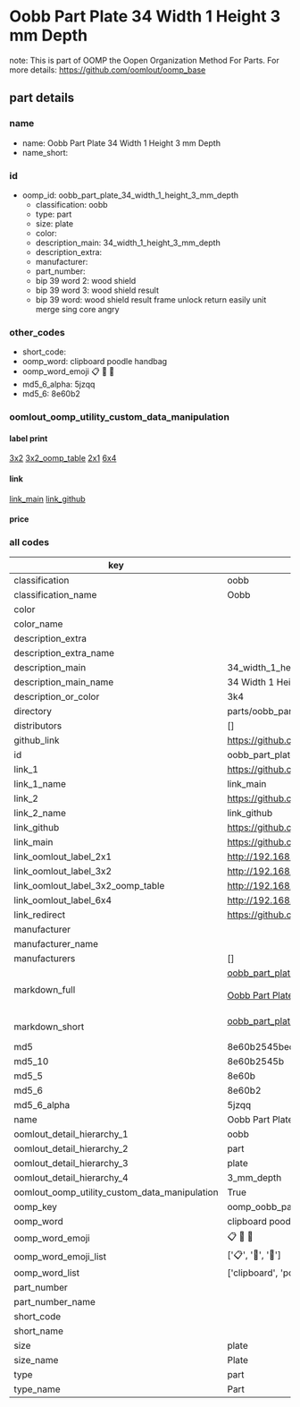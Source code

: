 # Oobb Part Plate 34 Width 1 Height 3 mm Depth  

note: This is part of OOMP the Oopen Organization Method For Parts. For more details: https://github.com/oomlout/oomp_base

##  part details
  







### name
* name: Oobb Part Plate 34 Width 1 Height 3 mm Depth
* name_short: 
### id
* oomp_id: oobb_part_plate_34_width_1_height_3_mm_depth
  * classification: oobb
  * type: part
  * size: plate
  * color: 
  * description_main: 34_width_1_height_3_mm_depth
  * description_extra: 
  * manufacturer: 
  * part_number: 
  * bip 39 word 2: wood shield
  * bip 39 word 3: wood shield result
  * bip 39 word: wood shield result frame unlock return easily unit merge sing core angry

### other_codes
* short_code: 
* oomp_word: clipboard poodle handbag
* oomp_word_emoji :clipboard: :poodle: :handbag:
* md5_6_alpha: 5jzqq
* md5_6: 8e60b2






### oomlout_oomp_utility_custom_data_manipulation
#### label print
[3x2](http://192.168.1.245:1112/?label=oomp%205jzqq)
[3x2_oomp_table](http://192.168.1.108:1112/?label=oomp%205jzqq)
[2x1](http://192.168.1.242:1112/?label=oomp%205jzqq)
[6x4](http://192.168.1.55:1112/?label=oomp%205jzqq)    

#### link

[link_main](https://github.com/oomlout/oomlout_oomp_version_1_messy/tree/main/parts/oobb_part_plate_34_width_1_height_3_mm_depth) [link_github](https://github.com/oomlout/oomlout_oomp_version_1_messy/tree/main/parts/oobb_part_plate_34_width_1_height_3_mm_depth)                             

#### price







### all codes 
| key | value |  
| --- | --- |  
| classification | oobb |  
| classification_name | Oobb |  
| color |  |  
| color_name |  |  
| description_extra |  |  
| description_extra_name |  |  
| description_main | 34_width_1_height_3_mm_depth |  
| description_main_name | 34 Width 1 Height 3 mm Depth |  
| description_or_color | 3k4 |  
| directory | parts/oobb_part_plate_34_width_1_height_3_mm_depth |  
| distributors | [] |  
| github_link | https://github.com/oomlout/oomlout_oomp_part_src/tree/main/parts/oobb_part_plate_34_width_1_height_3_mm_depth |  
| id | oobb_part_plate_34_width_1_height_3_mm_depth |  
| link_1 | https://github.com/oomlout/oomlout_oomp_version_1_messy/tree/main/parts/oobb_part_plate_34_width_1_height_3_mm_depth |  
| link_1_name | link_main |  
| link_2 | https://github.com/oomlout/oomlout_oomp_version_1_messy/tree/main/parts/oobb_part_plate_34_width_1_height_3_mm_depth |  
| link_2_name | link_github |  
| link_github | https://github.com/oomlout/oomlout_oomp_version_1_messy/tree/main/parts/oobb_part_plate_34_width_1_height_3_mm_depth |  
| link_main | https://github.com/oomlout/oomlout_oomp_version_1_messy/tree/main/parts/oobb_part_plate_34_width_1_height_3_mm_depth |  
| link_oomlout_label_2x1 | http://192.168.1.242:1112/?label=oomp%205jzqq |  
| link_oomlout_label_3x2 | http://192.168.1.245:1112/?label=oomp%205jzqq |  
| link_oomlout_label_3x2_oomp_table | http://192.168.1.108:1112/?label=oomp%205jzqq |  
| link_oomlout_label_6x4 | http://192.168.1.55:1112/?label=oomp%205jzqq |  
| link_redirect | https://github.com/oomlout/oomlout_oomp_version_1_messy/tree/main/parts/oobb_part_plate_34_width_1_height_3_mm_depth |  
| manufacturer |  |  
| manufacturer_name |  |  
| manufacturers | [] |  
| markdown_full | [oobb_part_plate_34_width_1_height_3_mm_depth](none)<br>[](none)<br>[Oobb Part Plate 34 Width 1 Height 3 Mm Depth](none)<br><br> |  
| markdown_short | [oobb_part_plate_34_width_1_height_3_mm_depth](none)<br><br> |  
| md5 | 8e60b2545beda8b2e0f705c96fb16fe9 |  
| md5_10 | 8e60b2545b |  
| md5_5 | 8e60b |  
| md5_6 | 8e60b2 |  
| md5_6_alpha | 5jzqq |  
| name | Oobb Part Plate 34 Width 1 Height 3 mm Depth |  
| oomlout_detail_hierarchy_1 | oobb |  
| oomlout_detail_hierarchy_2 | part |  
| oomlout_detail_hierarchy_3 | plate |  
| oomlout_detail_hierarchy_4 | 3_mm_depth |  
| oomlout_oomp_utility_custom_data_manipulation | True |  
| oomp_key | oomp_oobb_part_plate_34_width_1_height_3_mm_depth |  
| oomp_word | clipboard poodle handbag |  
| oomp_word_emoji | :clipboard: :poodle: :handbag: |  
| oomp_word_emoji_list | [':clipboard:', ':poodle:', ':handbag:'] |  
| oomp_word_list | ['clipboard', 'poodle', 'handbag'] |  
| part_number |  |  
| part_number_name |  |  
| short_code |  |  
| short_name |  |  
| size | plate |  
| size_name | Plate |  
| type | part |  
| type_name | Part |  
